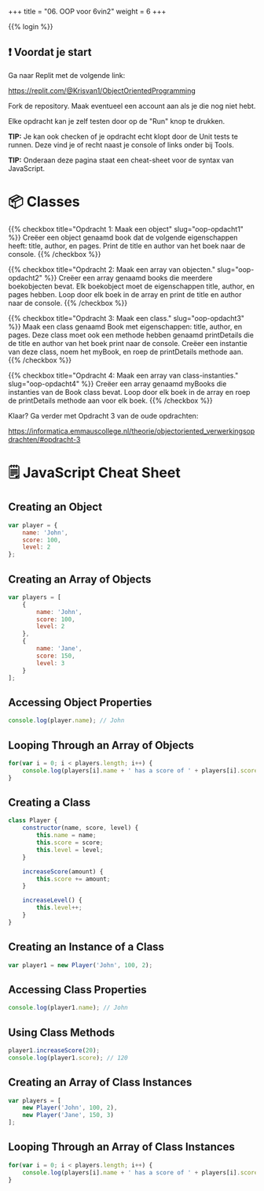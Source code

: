 +++
title = "06. OOP voor 6vin2"
weight = 6
+++

{{% login %}}

## ❗️ Voordat je start

Ga naar Replit met de volgende link:

https://replit.com/@Krisvan1/ObjectOrientedProgramming

Fork de repository. Maak eventueel een account aan als je die nog niet hebt.

Elke opdracht kan je zelf testen door op de "Run" knop te drukken.

**TIP:** Je kan ook checken of je opdracht echt klopt door de Unit tests te runnen. Deze vind je of recht naast je console of links onder bij Tools.

**TIP:** Onderaan deze pagina staat een cheat-sheet voor de syntax van JavaScript.

# 📦️ Classes


{{% checkbox title="Opdracht 1: Maak een object" slug="oop-opdacht1" %}}
Creëer een object genaamd book dat de volgende eigenschappen heeft: title, author, en pages. Print de title en author van het boek naar de console.
{{% /checkbox %}}

{{% checkbox title="Opdracht 2: Maak een array van objecten." slug="oop-opdacht2" %}}
Creëer een array genaamd books die meerdere boekobjecten bevat. Elk boekobject moet de eigenschappen title, author, en pages hebben. Loop door elk boek in de array en print de title en author naar de console.
{{% /checkbox %}}

{{% checkbox title="Opdracht 3: Maak een class." slug="oop-opdacht3" %}}
Maak een class genaamd Book met eigenschappen: title, author, en pages. Deze class moet ook een methode hebben genaamd printDetails die de title en author van het boek print naar de console. Creëer een instantie van deze class, noem het myBook, en roep de printDetails methode aan.
{{% /checkbox %}}

{{% checkbox title="Opdracht 4:  Maak een array van class-instanties." slug="oop-opdacht4" %}}
Creëer een array genaamd myBooks die instanties van de Book class bevat. Loop door elk boek in de array en roep de printDetails methode aan voor elk boek.
{{% /checkbox %}}


Klaar? Ga verder met Opdracht 3 van de oude opdrachten:

https://informatica.emmauscollege.nl/theorie/objectoriented_verwerkingsopdrachten/#opdracht-3


# 🗒️ JavaScript Cheat Sheet

## Creating an Object
```javascript
var player = {
    name: 'John',
    score: 100,
    level: 2
};
```

## Creating an Array of Objects
```javascript
var players = [
    {
        name: 'John',
        score: 100,
        level: 2
    },
    {
        name: 'Jane',
        score: 150,
        level: 3
    }
];
```

## Accessing Object Properties
```javascript
console.log(player.name); // John
```

## Looping Through an Array of Objects
```javascript
for(var i = 0; i < players.length; i++) {
    console.log(players[i].name + ' has a score of ' + players[i].score);
}
```

## Creating a Class
```javascript
class Player {
    constructor(name, score, level) {
        this.name = name;
        this.score = score;
        this.level = level;
    }

    increaseScore(amount) {
        this.score += amount;
    }

    increaseLevel() {
        this.level++;
    }
}
```

## Creating an Instance of a Class
```javascript
var player1 = new Player('John', 100, 2);
```

## Accessing Class Properties
```javascript
console.log(player1.name); // John
```

## Using Class Methods
```javascript
player1.increaseScore(20);
console.log(player1.score); // 120
```

## Creating an Array of Class Instances
```javascript
var players = [
    new Player('John', 100, 2),
    new Player('Jane', 150, 3)
];
```

## Looping Through an Array of Class Instances
```javascript
for(var i = 0; i < players.length; i++) {
    console.log(players[i].name + ' has a score of ' + players[i].score);
}
```

